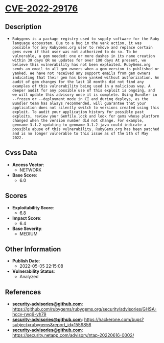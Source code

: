 
# [CVE-2022-29176](https://cve.mitre.org/cgi-bin/cvename.cgi?name=CVE-2022-29176)

## Description

- `Rubygems is a package registry used to supply software for the Ruby language ecosystem. Due to a bug in the yank action, it was possible for any RubyGems.org user to remove and replace certain gems even if that user was not authorized to do so. To be vulnerable, a gem needed: one or more dashes in its name creation within 30 days OR no updates for over 100 days At present, we believe this vulnerability has not been exploited. RubyGems.org sends an email to all gem owners when a gem version is published or yanked. We have not received any support emails from gem owners indicating that their gem has been yanked without authorization. An audit of gem changes for the last 18 months did not find any examples of this vulnerability being used in a malicious way. A deeper audit for any possible use of this exploit is ongoing, and we will update this advisory once it is complete. Using Bundler in --frozen or --deployment mode in CI and during deploys, as the Bundler team has always recommended, will guarantee that your application does not silently switch to versions created using this exploit. To audit your application history for possible past exploits, review your Gemfile.lock and look for gems whose platform changed when the version number did not change. For example, gemname-3.1.2 updating to gemname-3.1.2-java could indicate a possible abuse of this vulnerability. RubyGems.org has been patched and is no longer vulnerable to this issue as of the 5th of May 2022.`

## Cvss Data

- **Access Vector**:
  - NETWORK
- **Base Score**:
  - 6.0

## Scores

- **Exploitability Score**:
  - 6.8
- **Impact Score**:
  - 6.4
- **Base Severity**:
  - MEDIUM

## Other Information

- **Publish Date**:
  - 2022-05-05 22:15:08
- **Vulnerability Status**:
  - Analyzed

## References

- **security-advisories@github.com**: https://github.com/rubygems/rubygems.org/security/advisories/GHSA-hccv-rwq6-vh79
- **security-advisories@github.com**: https://hackerone.com/bugs?subject=rubygems&report_id=1559856
- **security-advisories@github.com**: https://security.netapp.com/advisory/ntap-20220616-0002/

